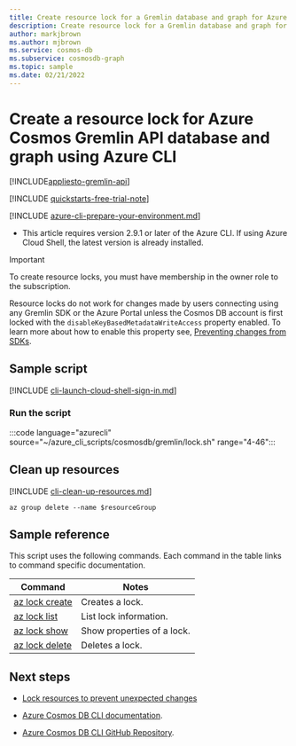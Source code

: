 ```yaml
---
title: Create resource lock for a Gremlin database and graph for Azure Cosmos DB
description: Create resource lock for a Gremlin database and graph for Azure Cosmos DB
author: markjbrown
ms.author: mjbrown
ms.service: cosmos-db
ms.subservice: cosmosdb-graph
ms.topic: sample
ms.date: 02/21/2022
---
```


# Create a resource lock for Azure Cosmos Gremlin API database and graph using Azure CLI

[!INCLUDE[appliesto-gremlin-api](../../../includes/appliesto-gremlin-api.md)]

[!INCLUDE [quickstarts-free-trial-note](../../../../../includes/quickstarts-free-trial-note.md)]

[!INCLUDE [azure-cli-prepare-your-environment.md](../../../../../includes/azure-cli-prepare-your-environment.md)]

- This article requires version 2.9.1 or later of the Azure CLI. If using Azure Cloud Shell, the latest version is already installed.

> [!IMPORTANT]
>
> To create resource locks, you must have membership in the owner role to the subscription.
>
> Resource locks do not work for changes made by users connecting using any Gremlin SDK or the Azure Portal unless the Cosmos DB account is first locked with the `disableKeyBasedMetadataWriteAccess` property enabled. To learn more about how to enable this property see, [Preventing changes from SDKs](../../../role-based-access-control.md#prevent-sdk-changes).

## Sample script

[!INCLUDE [cli-launch-cloud-shell-sign-in.md](../../../../../includes/cli-launch-cloud-shell-sign-in.md)]

### Run the script

:::code language="azurecli" source="~/azure_cli_scripts/cosmosdb/gremlin/lock.sh" range="4-46":::

## Clean up resources

[!INCLUDE [cli-clean-up-resources.md](../../../../../includes/cli-clean-up-resources.md)]

```azurecli
az group delete --name $resourceGroup
```

## Sample reference

This script uses the following commands. Each command in the table links to command specific documentation.

| Command | Notes |
|---|---|
| [az lock create](/cli/azure/lock#az_lock_create) | Creates a lock. |
| [az lock list](/cli/azure/lock#az_lock_list) | List lock information. |
| [az lock show](/cli/azure/lock#az_lock_show) | Show properties of a lock. |
| [az lock delete](/cli/azure/lock#az_lock_delete) | Deletes a lock. |

## Next steps

- [Lock resources to prevent unexpected changes](../../../../azure-resource-manager/management/lock-resources.md)

- [Azure Cosmos DB CLI documentation](/cli/azure/cosmosdb).

- [Azure Cosmos DB CLI GitHub Repository](https://github.com/Azure-Samples/azure-cli-samples/tree/master/cosmosdb).
